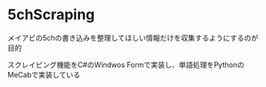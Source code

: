 # 5chScraping
メイアビの5chの書き込みを整理してほしい情報だけを収集するようにするのが目的

スクレイピング機能をC#のWindwos Formで実装し、単語処理をPythonのMeCabで実装している
